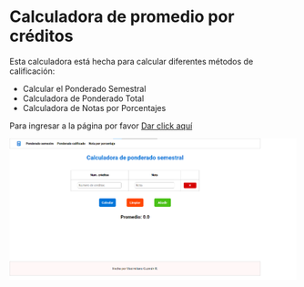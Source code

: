 # Calculadora de promedio por créditos

Esta calculadora está hecha para calcular diferentes métodos de calificación:

- Calcular el Ponderado Semestral
- Calculadora de Ponderado Total
- Calculadora de Notas por Porcentajes

Para ingresar a la página por favor [Dar click aquí](https://maximilianoguz.github.io/calculadora-promedio/)

![Imagen de previsualización de la página](/assets/preview-page.png)